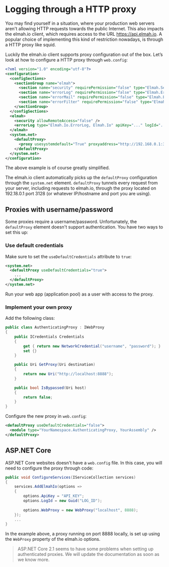 # Logging through a HTTP proxy

You may find yourself in a situation, where your production web servers aren't allowing HTTP requests towards the public Internet. This also impacts the elmah.io client, which requires access to the URL https://api.elmah.io. A popular choice of implementing this kind of restriction nowadays, is through a HTTP proxy like squid.

Luckily the elmah.io client supports proxy configuration out of the box. Let’s look at how to configure a HTTP proxy through `web.config`:

```xml
<?xml version="1.0" encoding="utf-8"?>
<configuration>
  <configSections>
    <sectionGroup name="elmah">
      <section name="security" requirePermission="false" type="Elmah.SecuritySectionHandler, Elmah" />
      <section name="errorLog" requirePermission="false" type="Elmah.ErrorLogSectionHandler, Elmah" />
      <section name="errorMail" requirePermission="false" type="Elmah.ErrorMailSectionHandler, Elmah" />
      <section name="errorFilter" requirePermission="false" type="Elmah.ErrorFilterSectionHandler, Elmah" />
    </sectionGroup>
  </configSections>
  <elmah>
    <security allowRemoteAccess="false" />
    <errorLog type="Elmah.Io.ErrorLog, Elmah.Io" apiKey="..." logId="..." />
  </elmah>
  <system.net>
    <defaultProxy>
      <proxy usesystemdefault="True" proxyaddress="http://192.168.0.1:3128" bypassonlocal="False"/>
    </defaultProxy>
  </system.net>
</configuration>
```

The above example is of course greatly simplified.

The elmah.io client automatically picks up the `defaultProxy` configuration through the `system.net` element. `defaultProxy` tunnels every request from your server, including requests to elmah.io, through the proxy located on 192.18.0.1 port 3128 (or whatever IP/hostname and port you are using).

## Proxies with username/password

Some proxies require a username/password. Unfortunately, the `defaultProxy` element doesn't support authentication. You have two ways to set this up:

### Use default credentials

Make sure to set the `useDefaultCredentials` attribute to `true`:

```xml
<system.net>
  <defaultProxy useDefaultCredentials="true">
    ...
  </defaultProxy>
</system.net>
```

Run your web app (application pool) as a user with access to the proxy.

### Implement your own proxy

Add the following class:

```csharp
public class AuthenticatingProxy : IWebProxy
{
    public ICredentials Credentials
    {
        get { return new NetworkCredential("username", "password"); }
        set {}
    }

    public Uri GetProxy(Uri destination)
    {
        return new Uri("http://localhost:8888");
    }

    public bool IsBypassed(Uri host)
    {
        return false;
    }
}
```

Configure the new proxy in `web.config`:

```xml
<defaultProxy useDefaultCredentials="false">
  <module type="YourNamespace.AuthenticatingProxy, YourAssembly" />
</defaultProxy>
```

## ASP.NET Core

ASP.NET Core websites doesn't have a `web.config` file. In this case, you will need to configure the proxy through code:

```csharp
public void ConfigureServices(IServiceCollection services)
{
    services.AddElmahIo(options =>
    {
        options.ApiKey = "API_KEY";
        options.LogId = new Guid("LOG_ID");
        
        options.WebProxy = new WebProxy("localhost", 8888);
    });
    ...
}
```

In the example above, a proxy running on port 8888 locally, is set up using the `WebProxy` property of the elmah.io options.

> ASP.NET Core 2.1 seems to have some problems when setting up authenticated proxies. We will update the documentation as soon as we know more.